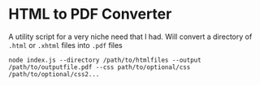 # HTML to PDF Converter
A utility script for a very niche need that I had.
Will convert a directory of `.html` or `.xhtml` files into `.pdf` files

```
node index.js --directory /path/to/htmlfiles --output /path/to/outputfile.pdf --css path/to/optional/css /path/to/optional/css2...
```
